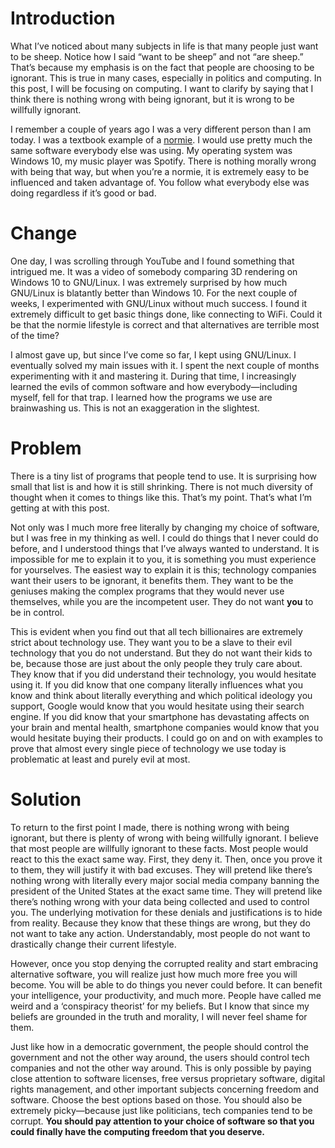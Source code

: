 # Introduction

What I’ve noticed about many subjects in life is that many people just
want to be sheep. Notice how I said “want to be sheep” and not “are
sheep.” That’s because my emphasis is on the fact that people are
choosing to be ignorant. This is true in many cases, especially in
politics and computing. In this post, I will be focusing on computing. I
want to clarify by saying that I think there is nothing wrong with being
ignorant, but it is wrong to be willfully ignorant.

I remember a couple of years ago I was a very different person than I am
today. I was a textbook example of a
[normie](https://www.urbandictionary.com/define.php?term=Normie). I
would use pretty much the same software everybody else was using. My
operating system was Windows 10, my music player was Spotify. There is
nothing morally wrong with being that way, but when you’re a normie, it
is extremely easy to be influenced and taken advantage of. You follow
what everybody else was doing regardless if it’s good or bad.

# Change

One day, I was scrolling through YouTube and I found something that
intrigued me. It was a video of somebody comparing 3D rendering on
Windows 10 to GNU/Linux. I was extremely surprised by how much GNU/Linux
is blatantly better than Windows 10. For the next couple of weeks, I
experimented with GNU/Linux without much success. I found it extremely
difficult to get basic things done, like connecting to WiFi. Could it be
that the normie lifestyle is correct and that alternatives are terrible
most of the time?

I almost gave up, but since I’ve come so far, I kept using GNU/Linux. I
eventually solved my main issues with it. I spent the next couple of
months experimenting with it and mastering it. During that time, I
increasingly learned the evils of common software and how
everybody—including myself, fell for that trap. I learned how the
programs we use are brainwashing us. This is not an exaggeration in the
slightest.

# Problem

There is a tiny list of programs that people tend to use. It is
surprising how small that list is and how it is still shrinking. There
is not much diversity of thought when it comes to things like this.
That’s my point. That’s what I’m getting at with this post.

Not only was I much more free literally by changing my choice of
software, but I was free in my thinking as well. I could do things that
I never could do before, and I understood things that I’ve always wanted
to understand. It is impossible for me to explain it to you, it is
something you must experience for yourselves. The easiest way to explain
it is this; technology companies want their users to be ignorant, it
benefits them. They want to be the geniuses making the complex programs
that they would never use themselves, while you are the incompetent
user. They do not want **you** to be in control.

This is evident when you find out that all tech billionaires are
extremely strict about technology use. They want you to be a slave to
their evil technology that you do not understand. But they do not want
their kids to be, because those are just about the only people they
truly care about. They know that if you did understand their technology,
you would hesitate using it. If you did know that one company literally
influences what you know and think about literally everything and which
political ideology you support, Google would know that you would
hesitate using their search engine. If you did know that your smartphone
has devastating affects on your brain and mental health, smartphone
companies would know that you would hesitate buying their products. I
could go on and on with examples to prove that almost every single piece
of technology we use today is problematic at least and purely evil at
most.

# Solution

To return to the first point I made, there is nothing wrong with being
ignorant, but there is plenty of wrong with being willfully ignorant. I
believe that most people are willfully ignorant to these facts. Most
people would react to this the exact same way. First, they deny it.
Then, once you prove it to them, they will justify it with bad excuses.
They will pretend like there’s nothing wrong with literally every major
social media company banning the president of the United States at the
exact same time. They will pretend like there’s nothing wrong with your
data being collected and used to control you. The underlying motivation
for these denials and justifications is to hide from reality. Because
they know that these things are wrong, but they do not want to take any
action. Understandably, most people do not want to drastically change
their current lifestyle.

However, once you stop denying the corrupted reality and start embracing
alternative software, you will realize just how much more free you will
become. You will be able to do things you never could before. It can
benefit your intelligence, your productivity, and much more. People have
called me weird and a ‘conspiracy theorist’ for my beliefs. But I know
that since my beliefs are grounded in the truth and morality, I will
never feel shame for them.

Just like how in a democratic government, the people should control the
government and not the other way around, the users should control tech
companies and not the other way around. This is only possible by paying
close attention to software licenses, free versus proprietary software,
digital rights management, and other important subjects concerning
freedom and software. Choose the best options based on those. You should
also be extremely picky—because just like politicians, tech companies
tend to be corrupt. **You should pay attention to your choice of
software so that you could finally have the computing freedom that you
deserve.**
